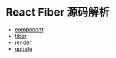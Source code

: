 # React Fiber 源码解析

* [component](./component.md)
* [fiber](./fiber.md)
* [render](./render.md)
* [update](./update.md)


